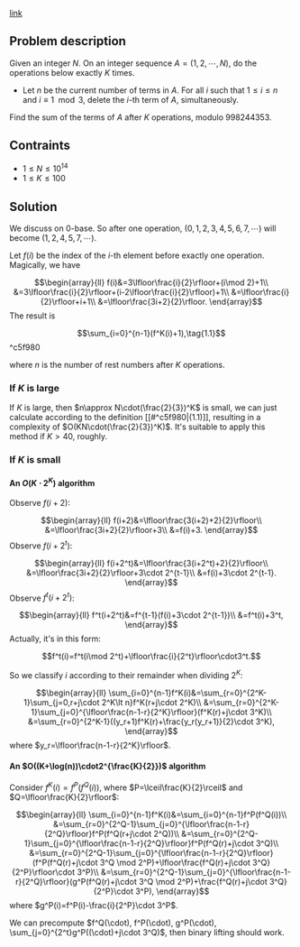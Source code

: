 [link](https://atcoder.jp/contests/arc135/tasks/arc135_f)

## Problem description
Given an integer $N$. On an integer sequence $A=(1,2,\cdots,N)$, do the operations below exactly $K$ times.

- Let $n$ be the current number of terms in $A$. For all $i$ such that $1\le i\le n$ and $i\equiv 1 \mod 3$, delete the $i$-th term of $A$, simultaneously.

Find the sum of the terms of $A$ after $K$ operations, modulo $998244353$.

## Contraints
- $1\le N \le 10^{14}$
- $1\le K\le 100$

## Solution
We discuss on $0$-base. So after one operation, $(0,1,2,3,4,5,6,7,\cdots)$ will become $(1,2,4,5,7,\cdots)$.

Let $f(i)$ be the index of the $i$-th element before exactly one operation. Magically, we have

$$\begin{array}{ll}
f(i)&=3\lfloor\frac{i}{2}\rfloor+(i\mod 2)+1\\
&=3\lfloor\frac{i}{2}\rfloor+(i-2\lfloor\frac{i}{2}\rfloor)+1\\
&=\lfloor\frac{i}{2}\rfloor+i+1\\
&=\lfloor\frac{3i+2}{2}\rfloor.
\end{array}$$
The result is 

$$\sum_{i=0}^{n-1}(f^K(i)+1),\tag{1.1}$$ ^c5f980

where $n$ is the number of rest numbers after $K$ operations.

### If $K$ is large
If $K$ is large, then $n\approx N\cdot(\frac{2}{3})^K$ is small, we can just calculate according to the definition [[#^c5f980|(1.1)]], resulting in a complexity of $O(KN\cdot(\frac{2}{3})^K)$. It's suitable to apply this method if $K\gt 40$, roughly.

### If $K$ is small
#### An $O(K\cdot 2^K)$ algorithm

Observe $f(i+2)$:

$$\begin{array}{ll}
f(i+2)&=\lfloor\frac{3(i+2)+2}{2}\rfloor\\
&=\lfloor\frac{3i+2}{2}\rfloor+3\\
&=f(i)+3.
\end{array}$$
Observe $f(i+2^t)$:

$$\begin{array}{ll}
f(i+2^t)&=\lfloor\frac{3(i+2^t)+2}{2}\rfloor\\
&=\lfloor\frac{3i+2}{2}\rfloor+3\cdot 2^{t-1}\\
&=f(i)+3\cdot 2^{t-1}.
\end{array}$$
Observe $f^t(i+2^t)$:

$$\begin{array}{ll}
f^t(i+2^t)&=f^{t-1}(f(i)+3\cdot 2^{t-1})\\
&=f^t(i)+3^t,
\end{array}$$
Actually, it's in this form:

$$f^t(i)=f^t(i\mod 2^t)+\lfloor\frac{i}{2^t}\rfloor\cdot3^t.$$

So we classify $i$ according to their remainder when dividing $2^K$:

$$\begin{array}{ll}
\sum_{i=0}^{n-1}f^K(i)&=\sum_{r=0}^{2^K-1}\sum_{j=0,r+j\cdot 2^K\lt n}f^K(r+j\cdot 2^K)\\
&=\sum_{r=0}^{2^K-1}\sum_{j=0}^{\lfloor\frac{n-1-r}{2^K}\rfloor}(f^K(r)+j\cdot 3^K)\\
&=\sum_{r=0}^{2^K-1}((y_r+1)f^K(r)+\frac{y_r(y_r+1)}{2}\cdot 3^K),
\end{array}$$
where $y_r=\lfloor\frac{n-1-r}{2^K}\rfloor$.

#### An $O((K+\log(n))\cdot2^{\frac{K}{2}})$ algorithm

Consider $f^K(i)=f^P(f^Q(i))$, where $P=\lceil\frac{K}{2}\rceil$ and $Q=\lfloor\frac{K}{2}\rfloor$:

$$\begin{array}{ll}
\sum_{i=0}^{n-1}f^K(i)&=\sum_{i=0}^{n-1}f^P(f^Q(i))\\
&=\sum_{r=0}^{2^Q-1}\sum_{j=0}^{\lfloor\frac{n-1-r}{2^Q}\rfloor}f^P(f^Q(r+j\cdot 2^Q))\\
&=\sum_{r=0}^{2^Q-1}\sum_{j=0}^{\lfloor\frac{n-1-r}{2^Q}\rfloor}f^P(f^Q(r)+j\cdot 3^Q)\\
&=\sum_{r=0}^{2^Q-1}\sum_{j=0}^{\lfloor\frac{n-1-r}{2^Q}\rfloor}(f^P(f^Q(r)+j\cdot 3^Q \mod 2^P)+\lfloor\frac{f^Q(r)+j\cdot 3^Q}{2^P}\rfloor\cdot 3^P)\\
&=\sum_{r=0}^{2^Q-1}\sum_{j=0}^{\lfloor\frac{n-1-r}{2^Q}\rfloor}(g^P(f^Q(r)+j\cdot 3^Q \mod 2^P)+\frac{f^Q(r)+j\cdot 3^Q}{2^P}\cdot 3^P),
\end{array}$$
where $g^P(i)=f^P(i)-\frac{i}{2^P}\cdot 3^P$.

We can precompute $f^Q(\cdot), f^P(\cdot), g^P(\cdot), \sum_{j=0}^{2^t}g^P((\cdot)+j\cdot 3^Q)$, then binary lifting should work.

